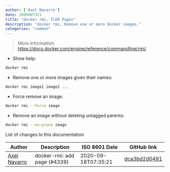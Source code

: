 ```yaml
---
author: ['Axel Navarro']
date: 1600407321
title: "docker rmi, TLDR Pages"
description: "docker rmi, Remove one or more Docker images."
categories: "common"
---
```

> More information: <https://docs.docker.com/engine/reference/commandline/rmi/>.

- Show help:

```bash
docker rmi
```

- Remove one or more images given their names:

```bash
docker rmi image1 image2 ...
```

- Force remove an image:

```bash
docker rmi --force image
```

- Remove an image without deleting untagged parents:

```bash
docker rmi --no-prune image
```
List of changes to this documentation


Author | Description | ISO 8601 Date | GitHub link
------|-----|-----|-----
[Axel Navarro](mailto:navarroaxel@gmail.com) | docker-rmi: add page (#4339) | 2020-09-18T07:35:21 | [dca3bd2d0491](https://github.com/tldr-pages/tldr/commit/dca3bd2d04915cd8e880f694210f47330c083888)

